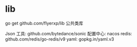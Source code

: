 # lib
go get github.com/flyerxp/lib
公共类库

Json 工具: github.com/bytedance/sonic
配置中心: nacos
redis: github.com/redis/go-redis/v9
yaml: gopkg.in/yaml.v3
